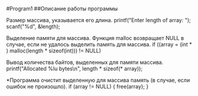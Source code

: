 #Program1
##Описание работы программы

Размер массива, указывается его длина.
printf("Enter length of array: ");
scanf("%d", &length);

Выделение памяти для массива.
Функция malloc возвращает NULL в случае, если не удалось выделить память для массива.
if ((array = (int * ) malloc(length * sizeof(int))) != NULL)

Вывод количества байтов, выделенных для памяти массива.
printf("Allocated %lu bytes\n", length * sizeof(* array));

*Программа очистит выделенную для массива память (в случае, если ошибок не произошло).
if (array != NULL)
{
free(array);
}

